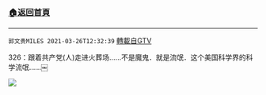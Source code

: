 ﻿###  [:house:返回首頁](https://github.com/ourhimalayas/txt)
---

`郭文贵MILES 2021-03-26T12:32:39` [轉載自GTV](https://gtv.org/web/#/UserInfo/5e596957357cc612d35a8044)

326：跟着共产党(人)走进火葬场……不是魔鬼．就是流氓．这个美国科学界的科学流氓……￼

[![](https://filegroup.gtv.org/cdn-cgi/image/width=600/https://filegroup.gtv.org/group7/web/20210326/12/32/0/addd5463846d5f1e5ae241ae29e7d96d.jpg)](https://filegroup.gtv.org/group7/web/20210326/12/32/0/cd40116cc91648911dfccbbb496183a4.mp4)